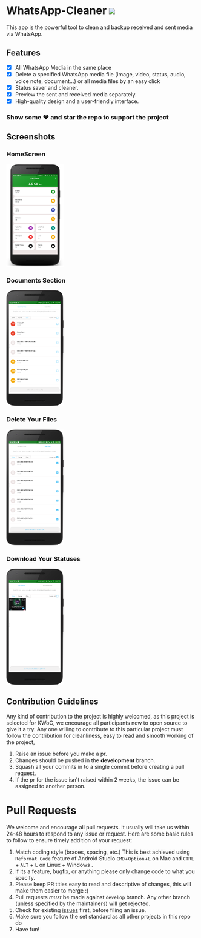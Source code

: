 # WhatsApp-Cleaner ![](https://img.shields.io/badge/build-passing-brightgreen.svg)
This app is the powerful tool to clean and backup received and sent media via WhatsApp. 

## Features

  * [x] All WhatsApp Media in the same place
  * [x] Delete a specified WhatsApp media file (image, video, status, audio, voice note, document...) or all media files by an easy click
  * [x] Status saver and cleaner.
  * [x] Preview the sent and received media separately.
  * [x] High-quality design and a user-friendly interface.

### Show some :heart: and star the repo to support the project

## Screenshots

### HomeScreen
<img src="./screenshots/main.png" width=30%>

### Documents Section
<img src="./screenshots/doc.png" width=30%>

### Delete Your Files
<img src="./screenshots/delete.png" width=30%>

### Download Your Statuses
<img src="./screenshots/status.png" width=30%>

## Contribution Guidelines
Any kind of contribution to the project is highly welcomed, as this project is selected for KWoC, we encourage all participants new to open source to give it a try. Any one willing to contribute to this particular project must follow the contribution for cleanliness, easy to read and smooth working of the project,</br>
1. Raise an issue before you make a pr.</br>
2. Changes should be pushed in the **development** branch.</br>
3. Squash all your commits in to a single commit before creating a pull request.</br>
4. If the pr for the issue isn't raised within 2 weeks, the issue can be assigned to another person.</br>

# Pull Requests

We welcome and encourage all pull requests. It usually will take us within 24-48 hours to respond to any issue or request. Here are some basic rules to follow to ensure timely addition of your request:

1.  Match coding style (braces, spacing, etc.) This is best achieved using `Reformat Code` feature of Android Studio `CMD`+`Option`+`L` on Mac and `CTRL` + `ALT` + `L` on Linux + Windows .
2.  If its a feature, bugfix, or anything please only change code to what you specify.
3.  Please keep PR titles easy to read and descriptive of changes, this will make them easier to merge :)
4.  Pull requests _must_ be made against `develop` branch. Any other branch (unless specified by the maintainers) will get rejected.
5.  Check for existing [issues](https://github.com/Pawan0411/WhtasApp-Cleaner/issues) first, before filing an issue.
6.  Make sure you follow the set standard as all other projects in this repo do
7.  Have fun!
